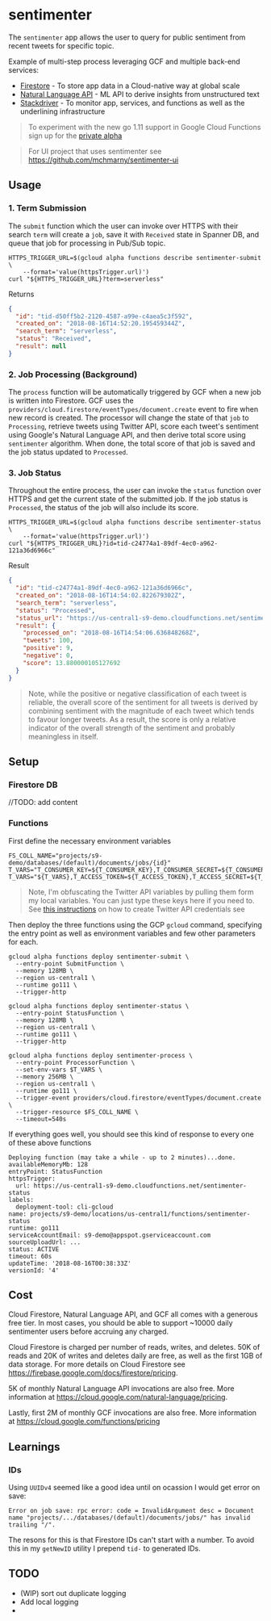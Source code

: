 # sentimenter

The `sentimenter` app allows the user to query for public sentiment from recent tweets for specific topic.

Example of multi-step process leveraging GCF and multiple back-end services:

* [Firestore](https://cloud.google.com/firestore/) - To store app data in a Cloud-native way at global scale
* [Natural Language API](https://cloud.google.com/natural-language/) - ML API to derive insights from unstructured text
* [Stackdriver](https://cloud.google.com/stackdriver/) - To monitor app, services, and functions as well as the underlining infrastructure

> To experiment with the new go 1.11 support in Google Cloud Functions sign up for the [private alpha](https://goo.gl/forms/rwRxKsajWXmdwwPt1)

> For UI project that uses sentimenter see https://github.com/mchmarny/sentimenter-ui

## Usage

### 1. Term Submission

The `submit` function which the user can invoke over HTTPS with their search `term` will create a `job`, save it with `Received` state in Spanner DB, and queue that job for processing in Pub/Sub topic.

```shell
HTTPS_TRIGGER_URL=$(gcloud alpha functions describe sentimenter-submit \
    --format='value(httpsTrigger.url)')
curl "${HTTPS_TRIGGER_URL}?term=serverless"
``` 

Returns

```json
{
  "id": "tid-d50ff5b2-2120-4587-a99e-c4aea5c3f592",
  "created_on": "2018-08-16T14:52:20.195459344Z",
  "search_term": "serverless",
  "status": "Received",
  "result": null
}
```

### 2. Job Processing (Background)

The `process` function will be automatically triggered by GCF when a new job is written into Firestore. GCF uses the `providers/cloud.firestore/eventTypes/document.create` event to fire when new record is created. The processor will change the state of that `job` to `Processing`, retrieve tweets using Twitter API, score each tweet's sentiment using Google's Natural Language API, and then derive total score using `sentimenter` algorithm. When done, the total score of that job is saved and the job status updated to `Processed`.

### 3. Job Status

Throughout the entire process, the user can invoke the `status` function over HTTPS and get the current state of the submitted job. If the job status is `Processed`, the status of the job will also include its score.

```shell
HTTPS_TRIGGER_URL=$(gcloud alpha functions describe sentimenter-status \
    --format='value(httpsTrigger.url)')
curl "${HTTPS_TRIGGER_URL}?id=tid-c24774a1-89df-4ec0-a962-121a36d6966c"
```

Result

```json
{
  "id": "tid-c24774a1-89df-4ec0-a962-121a36d6966c",
  "created_on": "2018-08-16T14:54:02.822679302Z",
  "search_term": "serverless",
  "status": "Processed",
  "status_url": "https://us-central1-s9-demo.cloudfunctions.net/sentimenter-status?id=6c211819-30ef-4bdb-a723-a5be4979c101",
  "result": {
    "processed_on": "2018-08-16T14:54:06.636848268Z",
    "tweets": 100,
    "positive": 9,
    "negative": 0,
    "score": 13.880000105127692
  }
}
```

> Note, while the positive or negative classification of each tweet is reliable, the overall score of the sentiment for all tweets is derived by combining sentiment with the magnitude of each tweet which tends to favour longer tweets. As a result, the score is only a relative indicator of the overall strength of the sentiment and probably meaningless in itself.


## Setup


### Firestore DB

//TODO: add content

### Functions

First define the necessary environment variables

```shell
FS_COLL_NAME="projects/s9-demo/databases/(default)/documents/jobs/{id}"
T_VARS="T_CONSUMER_KEY=${T_CONSUMER_KEY},T_CONSUMER_SECRET=${T_CONSUMER_SECRET}"
T_VARS="${T_VARS},T_ACCESS_TOKEN=${T_ACCESS_TOKEN},T_ACCESS_SECRET=${T_ACCESS_SECRET}"
```

> Note, I'm obfuscating the Twitter API variables by pulling them form my local variables.
> You can just type these keys here if you need to. See [this instructions](https://developer.twitter.com/en/docs/basics/authentication/guides/access-tokens.html)
> on how to create Twitter API credentials see

Then deploy the three functions using the GCP `gcloud` command, specifying the entry point as well as environment variables and few other parameters for each.


```shell
gcloud alpha functions deploy sentimenter-submit \
  --entry-point SubmitFunction \
  --memory 128MB \
  --region us-central1 \
  --runtime go111 \
  --trigger-http

gcloud alpha functions deploy sentimenter-status \
  --entry-point StatusFunction \
  --memory 128MB \
  --region us-central1 \
  --runtime go111 \
  --trigger-http

gcloud alpha functions deploy sentimenter-process \
  --entry-point ProcessorFunction \
  --set-env-vars $T_VARS \
  --memory 256MB \
  --region us-central1 \
  --runtime go111 \
  --trigger-event providers/cloud.firestore/eventTypes/document.create \
  --trigger-resource $FS_COLL_NAME \
  --timeout=540s
```

If everything goes well, you should see this kind of response to every one of these above functions

```shell
Deploying function (may take a while - up to 2 minutes)...done.
availableMemoryMb: 128
entryPoint: StatusFunction
httpsTrigger:
  url: https://us-central1-s9-demo.cloudfunctions.net/sentimenter-status
labels:
  deployment-tool: cli-gcloud
name: projects/s9-demo/locations/us-central1/functions/sentimenter-status
runtime: go111
serviceAccountEmail: s9-demo@appspot.gserviceaccount.com
sourceUploadUrl: ...
status: ACTIVE
timeout: 60s
updateTime: '2018-08-16T00:38:33Z'
versionId: '4'
```

## Cost 

Cloud Firestore, Natural Language API, and GCF all comes with a generous free tier. In most cases, you should be able to support ~10000 daily sentimenter users before accruing any charged. 

Cloud Firestore is charged per number of reads, writes, and deletes. 50K of reads and 20K of writes and deletes daily are free, as well as the first 1GB of data storage. For more details on Cloud Firestore see https://firebase.google.com/docs/firestore/pricing. 

5K of monthly Natural Language API invocations are also free. More information at https://cloud.google.com/natural-language/pricing. 

Lastly, first 2M of monthly GCF invocations are also free. More information at https://cloud.google.com/functions/pricing


## Learnings

### IDs

Using `UUIDv4` seemed like a good idea until on ocassion I would get error on save:

```shell
Error on job save: rpc error: code = InvalidArgument desc = Document name "projects/.../databases/(default)/documents/jobs/" has invalid trailing "/".
```

The resons for this is that Firestore IDs can't start with a number. To avoid this in my `getNewID` utility I prepend `tid-` to generated IDs.

## TODO

* (WIP) sort out duplicate logging
*  Add local logging
*
